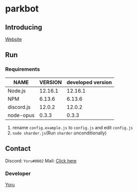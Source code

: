 # parkbot

## Introducing
[Website](https://yoru.pe.kr/parkbot)

## Run
### Requirements
| NAME | VERSION | developed version |
|---|---|---|
| Node.js | 12.16.1 | 12.16.1 |
| NPM | 6.13.6 | 6.13.6 |
| discord.js | 12.0.2 | 12.0.2 |
| node-opus | 0.3.3 | 0.3.3 |

1. rename `config.example.js` to `config.js` and edit `config.js`
2. `node sharder.js`(Run `sharder` unconditionally)

## Contact
Discord: `Yoru#0002`
Mail: [Click here](mailto:yoru@outlook.kr)

### Developer
[Yoru](https://yoru.pe.kr)
